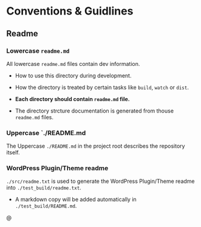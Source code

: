 # Conventions & Guidlines

## Readme

### Lowercase `readme.md`

All lowercase `readme.md` files contain dev information.

- How to use this directory during development.

- How the directory is treated by certain tasks like `build`, `watch` or `dist`.

- **Each directory should contain `readme.md` file.**

- The directory strcture documentation is generated from thouse `readme.md` files.

### Uppercase `./README.md

The Uppercase `./README.md` in the project root describes the repository itself.

### WordPress Plugin/Theme readme

`./src/readme.txt` is used to generate the WordPress Plugin/Theme readme into `./test_build/readme.txt`.

- A markdown copy will be added automatically in `./test_build/README.md`.

@

